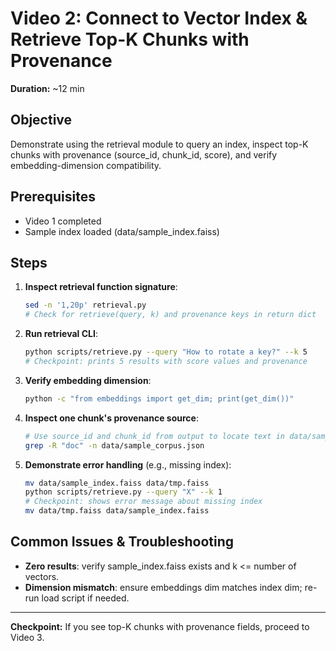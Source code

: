 # Video 2: Connect to Vector Index & Retrieve Top-K Chunks with Provenance

**Duration:** ~12 min

## Objective
Demonstrate using the retrieval module to query an index, inspect top-K chunks with provenance (source_id, chunk_id, score), and verify embedding-dimension compatibility.

## Prerequisites
- Video 1 completed
- Sample index loaded (data/sample_index.faiss)

## Steps

1. **Inspect retrieval function signature**:
   ```bash
   sed -n '1,20p' retrieval.py
   # Check for retrieve(query, k) and provenance keys in return dict
   ```
2. **Run retrieval CLI**:
   ```bash
   python scripts/retrieve.py --query "How to rotate a key?" --k 5
   # Checkpoint: prints 5 results with score values and provenance
   ```
3. **Verify embedding dimension**:
   ```bash
   python -c "from embeddings import get_dim; print(get_dim())"
   ```
4. **Inspect one chunk's provenance source**:
   ```bash
   # Use source_id and chunk_id from output to locate text in data/sample_corpus.json
   grep -R "doc" -n data/sample_corpus.json
   ```
5. **Demonstrate error handling** (e.g., missing index):
   ```bash
   mv data/sample_index.faiss data/tmp.faiss
   python scripts/retrieve.py --query "X" --k 1
   # Checkpoint: shows error message about missing index
   mv data/tmp.faiss data/sample_index.faiss
   ```

## Common Issues & Troubleshooting
- **Zero results**: verify sample_index.faiss exists and k <= number of vectors.
- **Dimension mismatch**: ensure embeddings dim matches index dim; re-run load script if needed.

---
**Checkpoint:** If you see top-K chunks with provenance fields, proceed to Video 3.
